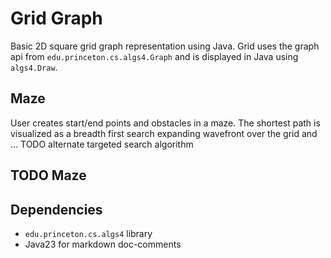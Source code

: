 # Grid Graph 

Basic 2D square grid graph representation using Java. 
Grid uses the graph api from `edu.princeton.cs.algs4.Graph` and is displayed in Java using `algs4.Draw`.

## Maze
 User creates start/end points and obstacles in a maze. The shortest path is visualized as a breadth first search expanding wavefront over the grid and ...
 TODO alternate targeted search algorithm 

## TODO Maze 

 

## Dependencies

- `edu.princeton.cs.algs4` library
- Java23 for markdown doc-comments
